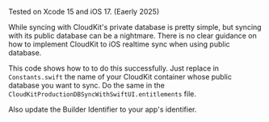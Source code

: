 Tested on Xcode 15 and iOS 17. (Eaerly 2025)

While syncing with CloudKit's private database is pretty simple, but syncing with its public database can be a nightmare. There is no clear guidance on how to implement CloudKit to iOS realtime sync when using public database.

This code shows how to to do this successfully. Just replace in `Constants.swift` the name of your CloudKit container whose public database you want to sync. Do the same in the `CloudKitProductionDBSyncWithSwiftUI.entitlements` file.

Also update the Builder Identifier to your app's identifier.
